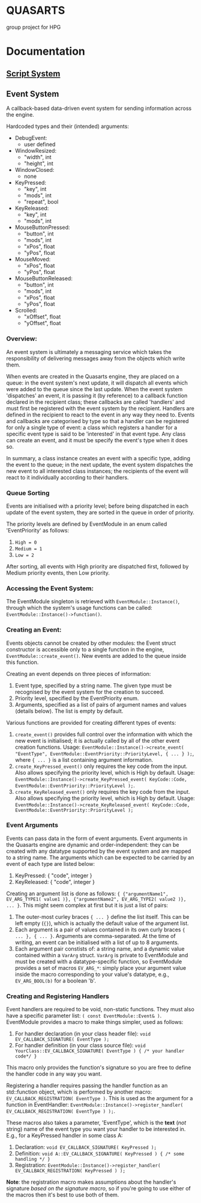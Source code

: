 # QUASARTS
group project for HPG 


# Documentation #
## [Script System](./project/QUASARTS/Engine/src/Scripts/README.md) 
## Event System ##

A callback-based data-driven event system for sending information across the engine.

Hardcoded types and their (intended) arguments:
- DebugEvent:
  - user defined
- WindowResized:
  - "width", int
  - "height", int
- WindowClosed:
  - none
- KeyPressed:
  - "key", int
  - "mods", int
  - "repeat", bool
- KeyReleased:
  - "key", int
  - "mods", int
- MouseButtonPressed:
  - "button", int
  - "mods", int
  - "xPos", float
  - "yPos", float
- MouseMoved:
  - "xPos", float
  - "yPos", float
- MouseButtonReleased:
  - "button", int
  - "mods", int
  - "xPos", float
  - "yPos", float
- Scrolled:
  - "xOffset", float
  - "yOffset", float


### Overview: ###

An event system is ultimately a messaging service which takes the responsibility of delivering messages away from the objects which write them.

When events are created in the Quasarts engine, they are placed on a queue: in the event system's next update, it will dispatch all events which were added to the queue since the last update. When the event system 'dispatches' an event, it is passing it (by reference) to a callback function declared in the recipient class; these callbacks are called 'handlers' and must first be registered with the event system by the recipient. Handlers are defined in the recipient to react to the event in any way they need to. Events and callbacks are categorised by type so that a handler can be registered for only a single type of event: a class which registers a handler for a specific event type is said to be 'interested' in that event type. Any class can create an event, and it must be specify the event's type when it does so.

In summary, a class instance creates an event with a specific type, adding the event to the queue; in the next update, the event system dispatches the new event to all interested class instances; the recipients of the event will react to it individually according to their handlers.

### Queue Sorting ###

Events are initialised with a priority level; before being dispatched in each update of the event system, they are sorted in the queue in order of priority.

The priority levels are defined by EventModule in an enum called 'EventPriority' as follows:
1. `High = 0`
2. `Medium = 1`
3. `Low = 2`

After sorting, all events with High priority are dispatched first, followed by Medium priority events, then Low priority.

### Accessing the Event System: ###

The EventModule singleton is retrieved with `EventModule::Instance()`, through which the system's usage functions can be called: `EventModule::Instance()->function()`.

### Creating an Event: ###

Events objects cannot be created by other modules: the Event struct constructor is accessible only to a single function in the engine, `EventModule::create_event()`. New events are added to the queue inside this function.

Creating an event depends on three pieces of information:
1. Event type, specified by a string name. The given type must be recognised by the event system for the creation to succeed.
2. Priority level, specified by the EventPriority enum.
3. Arguments, specified as a list of pairs of argument names and values (details below). The list is empty by default.

Various functions are provided for creating different types of events:
1. `create_event()` provides full control over the information with which the new event is initialised; it is actually called by all of the other event creation functions. Usage: `EventModule::Instance()->create_event( "EventType", EventModule::EventPriority::PriorityLevel, { ... } );`, where `{ ... }` is a list containing argument information.
2. `create_KeyPressed_event()` only requires the key code from the input. Also allows specifying the priority level, which is High by default. Usage: `EventModule::Instance()->create_KeyPressed_event( KeyCode::Code, EventModule::EventPriority::PriorityLevel );`.
3. `create_KeyReleased_event()` only requires the key code from the input. Also allows specifying the priority level, which is High by default. Usage: `EventModule::Instance()->create_KeyReleased_event( KeyCode::Code, EventModule::EventPriority::PriorityLevel );`

### Event Arguments ###

Events can pass data in the form of event arguments. Event arguments in the Quasarts engine are dynamic and order-independent: they can be created with any datatype supported by the event system and are mapped to a string name. The arguments which can be expected to be carried by an event of each type are listed below:
1. KeyPressed: { "code", integer }
2. KeyReleased: { "code", integer }

Creating an argument list is done as follows: `{ {"argumentName1", EV_ARG_TYPE1( value1 )}, {"argumentName2", EV_ARG_TYPE2( value2 )}, ... }`. This might seem complex at first but it is just a list of pairs:
1. The outer-most curley braces `{ ... }` define the list itself. This can be left empty (`{}`), which is actually the default value of the argument list.
2. Each argument is a pair of values contained in its own curly braces `{ ... }, { ... }`. Arguments are comma-separated. At the time of writing, an event can be initialised with a list of up to 8 arguments.
3. Each argument pair constists of: a string name, and a dynamic value contained within a `VarArg` struct. `VarArg` is private to EventModule and must be created with a datatype-specific function, so EventModule provides a set of macros `EV_ARG_*`: simply place your argument value inside the macro corresponding to your value's datatype, e.g., `EV_ARG_BOOL(b)` for a boolean 'b'.

### Creating and Registering Handlers ###

Event handlers are required to be void, non-static functions. They must also have a specific parameter list: `( const EventModule::Event& )`. EventModule provides a macro to make things simpler, used as follows:
1. For handler declaration (in your class header file): `void EV_CALLBACK_SIGNATURE( EventType );`
2. For handler definition (in your class source file): `void YourClass::EV_CALLBACK_SIGNATURE( EventType ) { /* your handler code*/ }`

This macro only provides the function's signature so you are free to define the handler code in any way you want.

Registering a handler requires passing the handler function as an std::function object, which is performed by another macro: `EV_CALLBACK_REGISTRATION( EventType )`. This is used as the argument for a function in EventHandler: `EventModule::Instance()->register_handler( EV_CALLBACK_REGISTRATION( EventType ) );`.

These macros also takes a parameter, 'EventType', which is the **text** (*not* string) name of the event type you want your handler to be interested in. E.g., for a KeyPressed handler in some class A:
1. Declaration: `void EV_CALLBACK_SIGNATURE( KeyPressed );`
2. Definition: `void A::EV_CALLBACK_SIGNATURE( KeyPressed ) { /* some handling */ }`
3. Registration: `EventModule::Instance()->register_handler( EV_CALLBACK_REGISTRATION( KeyPressed ) );`

**Note**: the registration macro makes assumptions about the handler's signature *based on the signature macro*, so if you're going to use either of the macros then it's best to use both of them.
